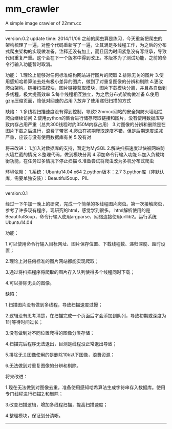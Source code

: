 mm_crawler
==========

A simple image crawler of 22mm.cc


-------------------------------------------------------------------------------------------------------------------
version:0.2
update time: 2014/11/06
之前的爬虫算是练习，今天重新把爬虫的架构梳理了一遍，对整个代码重新写了一遍，让其满足多线程工作，为之后的分布式爬虫架构的实现做准备。注释还没有加上，而且因为时间紧急没有写继承，导致代码重复严重。这个会在下一个版本中得到改正。本版本为了测试功能，之前的命令行输入功能暂时取消。

功能：
1.理论上能够对任何标准结构网站进行图片的爬取
2.排除无关的图片
3.使用感知哈希算法去处有极小差异的图片，做到了对重复图像的分辨和剔除
4.更改爬虫架构。链接扫描模块，图片链接获取模块，图片下载模块分离，并且各自做到多线程，极大提高效率
5.每个线程相互独立，为之后分布式架构做准备
6.使用gzip压缩页面，降低对网速的占用
7.放弃了使用递归扫描的方式

缺陷：
1.多线程扫描速度没有得到控制，导致22mmcc网站的安全狗防火墙阻拦爬虫继续访问
2.使用python的集合进行储存爬取链接和图片，没有使用数据库导致内存占用严重（总共300线程时约350M内存占用）
3.对图像的分辨和删除是在图片下载之后进行，浪费了带宽
4.爬虫在初期爬取速度不错，但是后期速度递减严重，应该与没有使用数据库有关
5.没有对

将来改进：
1.加入对数据库的支持，暂定为MySQL
2.解决扫描速度过快被网站防火墙拦截的情况
3.整理代码，做到模块分离
4.添加命令行输入功能
5.加入负载均衡功能，在任务过多情况下停止扫描
6.准备尝试将爬虫改为多机分布式爬虫


环境依赖：
1.系统：Ubuntu14.04 x64
2.python版本：2.7
3.python库（非默认库，需要单独安装）：BeautifulSoup、PIL 

-------------------------------------------------------------------------------------------------------------------
version:0.1  

经过一下午加一晚上的研究，完成一个简单的多线程图片爬虫。第一次接触爬虫，参考了许多现有程序，现研究的html，感觉学到很多。
html解析使用的是BeautifulSoup，命令行输入使用argparse，网络连接使用urllib2。运行系统Ubuntu14.04

功能：

1.可以使用命令行输入目标网址、图片保存位置、下载线程数、递归深度、超时设置；

2.理论上对任何标准的图片网站都能实现爬取；

3.通过将扫描程序将爬取的图片存入队列使得多个线程同时下载；

4.可以排除无关的图像。


缺陷：

1.扫描图片没有做到多线程，导致扫描速度过慢；

2.逻辑没有思考清楚，在扫描完成一个页面后才会添加到队列，导致初期或深度为1时等待时间过长；

3.没有做到对不同位置爬得的图像分类存储；

4.扫描完后程序无法退出，目测是线程没正常退出导致；

5.排除无关图像使用的是删除10k以下图像，浪费资源；

6.无法做到对重复图像的分辨和剔除。


将来改进：

1.现在无法做到对图像去重，准备使用感知哈希算法生成字符串存入数据库。使用专门线程进行扫描2.和删除；

3.改变扫描逻辑，增加多线程扫描，提高扫描速度；

4.整理模块，保证划分清晰。

-------------------------------------------------------------------------------------------------------------------
